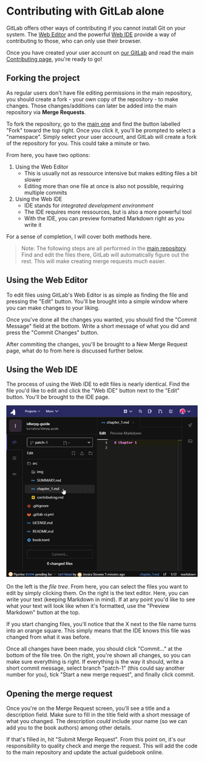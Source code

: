 # Contributing with GitLab alone

GitLab offers other ways of contributing if you cannot install Git on your system.
The [Web Editor](https://docs.gitlab.com/ee/user/project/repository/web_editor.html) and the powerful [Web IDE](https://docs.gitlab.com/ee/user/project/web_ide/) provide a way of contributing to those, who can only use their browser.

Once you have created your user account on [our GitLab](https://git.travitia.xyz/) and read the main [Contributing page](./contributing.md), you're ready to go!

## Forking the project

As regular users don't have file editing permissions in the main repository, you should create a fork - your own copy of the repository - to make changes.
Those changes/additions can later be added into the main repository via **Merge Requests**.

To fork the repository, go to the [main one](https://git.travitia.xyz/Kenvyra/idlerpg-guide) and find the button labelled "Fork" toward the top right.
Once you click it, you'll be prompted to select a "namespace".
Simply select your user account, and GitLab will create a fork of the repository for you.
This could take a minute or two.

From here, you have two options:

1. Using the Web Editor
   - This is usually not as ressource intensive but makes editing files a bit slower
   - Editing more than one file at once is also not possible, requiring multiple commits
2. Using the Web IDE
   - IDE stands for _integrated development environment_
   - The IDE requires more ressources, but is also a more powerful tool
   - With the IDE, you can preview formatted Markdown right as you write it

For a sense of completion, I will cover both methods here.

> Note: The following steps are all performed in the [main repository](https://git.travitia.xyz/Kenvyra/idlerpg-guide). Find and edit the files there, GitLab will automatically figure out the rest. This will make creating merge requests much easier.

## Using the Web Editor

To edit files using GitLab's Web Editor is as simple as finding the file and pressing the "Edit" button. You'll be brought into a simple window where you can make changes to your liking.

Once you've done all the changes you wanted, you should find the "Commit Message" field at the bottom. Write a short message of what you did and press the "Commit Changes" button.

After commiting the changes, you'll be brought to a New Merge Request page, what do to from here is discussed further below.

## Using the Web IDE

The process of using the Web IDE to edit files is nearly identical. Find the file you'd like to edit and click the "Web IDE" button next to the "Edit" button. You'll be brought to the IDE page.

![image](./img/Web-IDE.png)

On the left is the _file tree_. From here, you can select the files you want to edit by simply clicking them. On the right is the text editor. Here, you can write your text (keeping Markdown in mind). If at any point you'd like to see what your text will look like when it's formatted, use the "Preview Markdown" button at the top.

If you start changing files, you'll notice that the X next to the file name turns into an orange square. This simply means that the IDE knows this file was changed from what it was before.

Once all changes have been made, you should click "Commit..." at the bottom of the file tree. On the right, you're shown all changes, so you can make sure everything is right. If everything is the way it should, write a short commit message, select branch "patch-1" (this could say another number for you), tick "Start a new merge request", and finally click commit.

## Opening the merge request

Once you're on the Merge Request screen, you'll see a title and a description field. Make sure to fill in the title field with a short message of what you changed. The description _could_ include your name (so we can add you to the book authors) among other details.

If that's filled in, hit "Submit Merge Request". From this point on, it's our responsibility to quality check and merge the request. This will add the code to the main repository and update the actual guidebook online.
